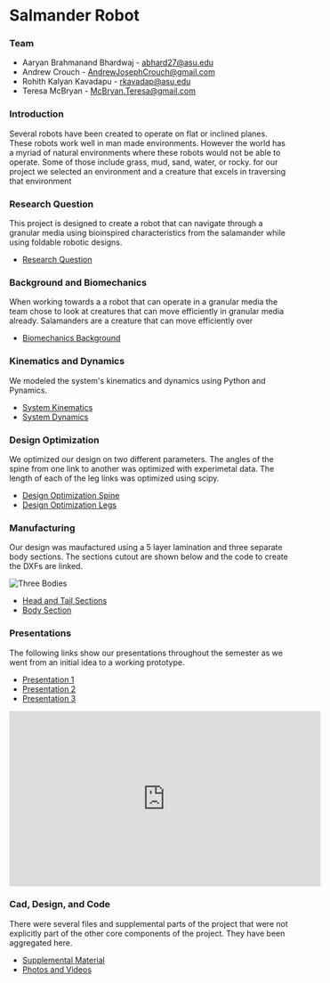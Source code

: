 # Salmander Robot
 
### Team
   + Aaryan Brahmanand Bhardwaj - abhard27@asu.edu
   + Andrew Crouch - AndrewJosephCrouch@gmail.com
   + Rohith Kalyan Kavadapu - rkavadap@asu.edu
   + Teresa McBryan - McBryan.Teresa@gmail.com
 
### Introduction

Several robots have been created to operate on flat or inclined planes. These robots work well in man made environments. However the world has a myriad of natural environments where these robots would not be able to operate. Some of those include grass, mud, sand, water, or rocky. for our project we selected an environment and a creature that excels in traversing that environment

### Research Question

This project is designed to create a robot that can navigate through a granular media using bioinspired characteristics from the salamander while using foldable robotic designs.
 

   + [Research Question](/ResearchQuestion.pdf)


### Background and Biomechanics
When working towards a a robot that can operate in a granular media the team chose to look at creatures that can move efficiently in granular media already. Salamanders are a creature that can move efficiently over 

   + [Biomechanics Background](/BioMechanicsBackground.pdf)
 
### Kinematics and Dynamics
We modeled the system's kinematics and dynamics using Python and Pynamics. 

   + [System Kinematics](https://nbviewer.org/github/AJCrouch/SalamaderRobot.github.io/blob/a19765ae71e1ab9df070f28523e19ce3eaf455eb/systemKinematicsNB.ipynb)
   + [System Dynamics](https://nbviewer.org/github/AJCrouch/SalamaderRobot.github.io/blob/a19765ae71e1ab9df070f28523e19ce3eaf455eb/SystemDynamicsNB.ipynb)

### Design Optimization
We optimized our design on two different parameters. The angles of the spine from one link to another was optimized with experimetal data. The length of each of the leg links was optimized using scipy.

   + [Design Optimization Spine](/DesignOptimizationExperiment.pdf)
   + [Design Optimization Legs](https://nbviewer.org/github/AJCrouch/SalamaderRobot.github.io/blob/c5ea497ec2a39c72cb83a0c6665f1f7caa1a7f46/DesignOptimizationNB.ipynb)


### Manufacturing
Our design was maufactured using a 5 layer lamination and three separate body sections. The sections cutout are shown below and the code to create the DXFs are linked.

   ![Three Bodies](https://github.com/AJCrouch/SalamaderRobot.github.io/blob/6a98802d637f232ce5c03e4d7dc160cf9695333c/PhotosVideos/Parts.JPG)

   + [Head and Tail Sections](https://nbviewer.org/github/AJCrouch/SalamaderRobot.github.io/blob/219a84c87e8580918a5f6704b5483ba64b610426/Manufacturing/SegmentsDXFsGen%20(1).ipynb)
   + [Body Section](https://nbviewer.org/github/AJCrouch/SalamaderRobot.github.io/blob/219a84c87e8580918a5f6704b5483ba64b610426/Manufacturing/BodyDXF.ipynb)


### Presentations
The following links show our presentations throughout the semester as we went from an initial idea to a working prototype.

   + [Presentation 1](/Presentation.md)
   + [Presentation 2](/Presentation_2.md)
   + [Presentation 3](/Presentation_3.md)

<iframe width="560" height="315" src="https://youtube.com/embed/7NMiD2B9kO0" title="YouTube video player" frameborder="0" allow="accelerometer; autoplay; clipboard-write; encrypted-media; gyroscope; picture-in-picture" allowfullscreen></iframe>


### Cad, Design, and Code
There were several files and supplemental parts of the project that were not explicitly part of the other core components of the project. They have been aggregated here.

   + [Supplemental Material](https://github.com/AJCrouch/SalamaderRobot.github.io/tree/main/SupplementaryFiles)
   + [Photos and Videos](https://github.com/AJCrouch/SalamaderRobot.github.io/tree/main/PhotosVideos)                            
                             

